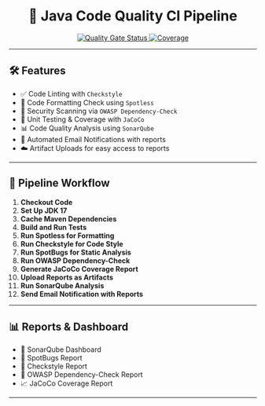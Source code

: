 <h1 align="center">🚀 Java Code Quality CI Pipeline</h1>

<p align="center">
  <a href="https://sonarcloud.io/dashboard?id=mahek320_java-ci-code-quality">
    <img src="https://sonarcloud.io/api/project_badges/measure?project=mahek320_java-ci-code-quality&metric=alert_status" alt="Quality Gate Status">
  </a>
  <a href="https://sonarcloud.io/dashboard?id=mahek320_java-ci-code-quality">
    <img src="https://sonarcloud.io/api/project_badges/measure?project=mahek320_java-ci-code-quality&metric=coverage" alt="Coverage">
  </a>
</p>

---

## 🛠️ Features

- ✅ Code Linting with `Checkstyle`  
- 🎨 Code Formatting Check using `Spotless`  
- 🔐 Security Scanning via `OWASP Dependency-Check`  
- 🧪 Unit Testing & Coverage with `JaCoCo`  
- 📊 Code Quality Analysis using `SonarQube`  
- 📧 Automated Email Notifications with reports  
- ☁️ Artifact Uploads for easy access to reports  

---

## 📂 Pipeline Workflow

1. **Checkout Code**
2. **Set Up JDK 17**
3. **Cache Maven Dependencies**
4. **Build and Run Tests**
5. **Run Spotless for Formatting**
6. **Run Checkstyle for Code Style**
7. **Run SpotBugs for Static Analysis**
8. **Run OWASP Dependency-Check**
9. **Generate JaCoCo Coverage Report**
10. **Upload Reports as Artifacts**
11. **Run SonarQube Analysis**
12. **Send Email Notification with Reports**

---

## 📊 Reports & Dashboard

- 🔗 SonarQube Dashboard
- 📄 SpotBugs Report
- 📄 Checkstyle Report
- 📄 OWASP Dependency-Check Report
- 📈 JaCoCo Coverage Report

---

